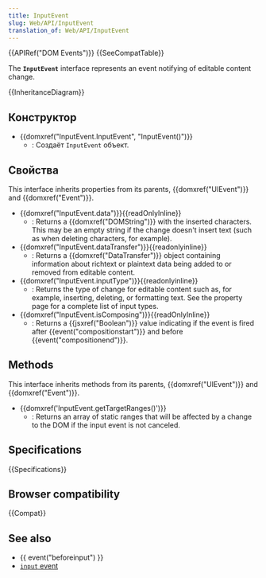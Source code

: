 ```yaml
---
title: InputEvent
slug: Web/API/InputEvent
translation_of: Web/API/InputEvent
---
```


{{APIRef("DOM Events")}} {{SeeCompatTable}}

The **`InputEvent`** interface represents an event notifying of editable content change.

{{InheritanceDiagram}}

## Конструктор

- {{domxref("InputEvent.InputEvent", "InputEvent()")}}
  - : Создаёт `InputEvent` объект.

## Свойства

This interface inherits properties from its parents, {{domxref("UIEvent")}} and {{domxref("Event")}}.

- {{domxref("InputEvent.data")}}{{readOnlyInline}}
  - : Returns a {{domxref("DOMString")}} with the inserted characters. This may be an empty string if the change doesn't insert text (such as when deleting characters, for example).
- {{domxref("InputEvent.dataTransfer")}}{{readonlyinline}}
  - : Returns a {{domxref("DataTransfer")}} object containing information about richtext or plaintext data being added to or removed from editable content.
- {{domxref("InputEvent.inputType")}}{{readonlyinline}}
  - : Returns the type of change for editable content such as, for example, inserting, deleting, or formatting text. See the property page for a complete list of input types.
- {{domxref("InputEvent.isComposing")}}{{readOnlyInline}}
  - : Returns a {{jsxref("Boolean")}} value indicating if the event is fired after {{event("compositionstart")}} and before {{event("compositionend")}}.

## Methods

This interface inherits methods from its parents, {{domxref("UIEvent")}} and {{domxref("Event")}}.

- {{domxref('InputEvent.getTargetRanges()')}}
  - : Returns an array of static ranges that will be affected by a change to the DOM if the input event is not canceled.

## Specifications

{{Specifications}}

## Browser compatibility

{{Compat}}

## See also

- {{ event("beforeinput") }}
- [`input` event](/ru/docs/Web/API/InputEvent/input_event)
